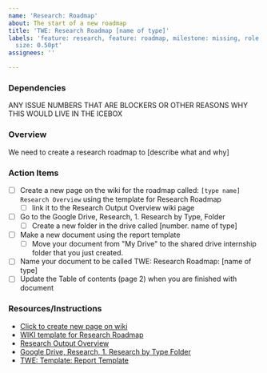 ```yaml
---
name: 'Research: Roadmap'
about: The start of a new roadmap
title: 'TWE: Research Roadmap [name of type]'
labels: 'feature: research, feature: roadmap, milestone: missing, role: UI/UX research,
  size: 0.50pt'
assignees: ''

---
```


### Dependencies
ANY ISSUE NUMBERS THAT ARE BLOCKERS OR OTHER REASONS WHY THIS WOULD LIVE IN THE ICEBOX

### Overview
We need to create a research roadmap to [describe what and why]

### Action Items
- [ ] Create a new page on the wiki for the roadmap called: `[type name] Research Overview` using the template for Research Roadmap
  - [ ] link it to the Research Output Overview wiki page
- [ ] Go to the Google Drive, Research, 1. Research by Type, Folder
   - [ ] Create a new folder in the drive called [number. name of type]
- [ ] Make a new document using the report template 
  - [ ] Move your document from "My Drive" to the shared drive internship folder that you just created.
- [ ] Name your document to be called TWE: Research Roadmap: [name of type] 
- [ ] Update the Table of contents (page 2) when you are finished with document

### Resources/Instructions
- [Click to create new page on wiki](https://github.com/hackforla/internship/wiki/_new)
- [WIKI template for Research Roadmap](https://github.com/hackforla/internship/wiki/research-roadmap-wiki-template)
- [Research Output Overview](https://github.com/hackforla/internship/wiki/Research-Output-Overview)
-  [Google Drive, Research, 1. Research by Type Folder](https://drive.google.com/drive/folders/1f5Qgq-ikT_UwcgRBuoBamqY0Wacsg9f5)
- [TWE: Template: Report Template](https://docs.google.com/document/d/16GP2QU_41dOBBadLUxEurdHh3FjzbkRMKTScr66pSIQ/template/preview)
